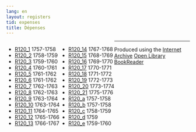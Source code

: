 ```yaml
---
lang: en
layout: registers
tid: expenses
title: Dépenses
---
```


<ul style="float:left;">
  <li><a href="R120_1/index.html" target="bookreader">R120_1</a> 1757-1758</li>
  <li><a href="R120_2/index.html" target="bookreader">R120_2</a> 1758-1759</li>
  <li><a href="R120_3/index.html" target="bookreader">R120_3</a> 1759-1760</li>
  <li><a href="R120_4/index.html" target="bookreader">R120_4</a> 1760-1761</li>
  <li><a href="R120_5/index.html" target="bookreader">R120_5</a> 1761-1762</li>
  <li><a href="R120_6/index.html" target="bookreader">R120_6</a> 1761-1762</li>
  <li><a href="R120_7/index.html" target="bookreader">R120_7</a> 1762-1763</li>
  <li><a href="R120_8/index.html" target="bookreader">R120_8</a> 1762-1763</li>
  <li><a href="R120_9/index.html" target="bookreader">R120_9</a> 1763-1764</li>
  <li><a href="R120_10/index.html" target="bookreader">R120_10</a> 1763-1764</li>
  <li><a href="R120_11/index.html" target="bookreader">R120_11</a> 1764-1765</li>
  <li><a href="R120_12/index.html" target="bookreader">R120_12</a> 1765-1766</li>
  <li><a href="R120_13/index.html" target="bookreader">R120_13</a> 1766-1767</li>
 </ul>

<ul style="float:left;">
 <li><a href="R120_14/index.html" target="bookreader">R120_14</a> 1767-1768</li>
  <li><a href="R120_15/index.html" target="bookreader">R120_15</a> 1768-1769</li>
  <li><a href="R120_16/index.html" target="bookreader">R120_16</a> 1769-1770</li>
  <li><a href="R120_17/index.html" target="bookreader">R120_17</a> 1770-1771</li>
  <li><a href="R120_18/index.html" target="bookreader">R120_18</a> 1771-1772</li>
  <li><a href="R120_19/index.html" target="bookreader">R120_19</a> 1772-1773</li>
  <li><a href="R120_20/index.html" target="bookreader">R120_20</a> 1773-1774</li>
  <li><a href="R120_21/index.html" target="bookreader">R120_21</a> 1775-1776</li>
  <li><a href="R120_a/index.html" target="bookreader">R120_a</a> 1757-1758</li>
  <li><a href="R120_b/index.html" target="bookreader">R120_b</a> 1757-1758</li>
  <li><a href="R120_c/index.html" target="bookreader">R120_c</a> 1758-1759</li>
  <li><a href="R120_d/index.html" target="bookreader">R120_d</a> 1759</li>
  <li><a href="R120_e/index.html" target="bookreader">R120_e</a> 1759-1760</li>
</ul>

<hr>

<p>
Produced using the <a href="http://internetarchive.org" target="_blank">Internet Archive</a> <a href="http://openlibrary.org/dev/docs/bookreader" target="_blank">Open Library BookReader</a>
</p>
